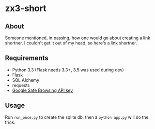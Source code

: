# zx3-short

## About

Someone mentioned, in passing, how one would go about creating a link shortner.
I couldn't get it out of my head, so here's a link shortner.

## Requirements

* Python 3.3 (Flask needs 3.3+, 3.5 was used during dev)
* Flask
* SQL Alchemy
* requests
* [Google Safe Browsing API key](https://developers.google.com/safe-browsing/lookup_guide#GettingStarted)

## Usage

Run `run_once.py` to create the sqlite db, then a `python app.py` will do the trick.